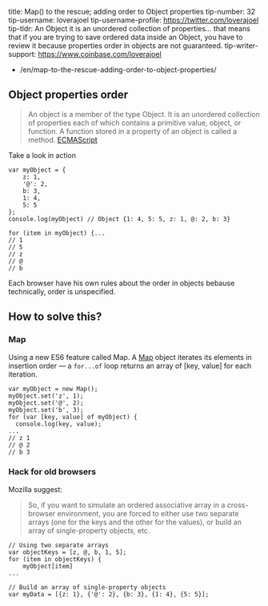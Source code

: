 title: Map() to the rescue; adding order to Object properties tip-number: 32 tip-username: loverajoel tip-username-profile: https://twitter.com/loverajoel tip-tldr: An Object it is an unordered collection of properties… that means that if you are trying to save ordered data inside an Object, you have to review it because properties order in objects are not guaranteed. tip-writer-support: https://www.coinbase.com/loverajoel

-   /en/map-to-the-rescue-adding-order-to-object-properties/

Object properties order
-----------------------

> An object is a member of the type Object. It is an unordered collection of properties each of which contains a primitive value, object, or function. A function stored in a property of an object is called a method. [ECMAScript](http://www.ecma-international.org/publications/files/ECMA-ST-ARCH/ECMA-262,%203rd%20edition,%20December%201999.pdf)

Take a look in action

    var myObject = {
        z: 1,
        '@': 2,
        b: 3,
        1: 4,
        5: 5
    };
    console.log(myObject) // Object {1: 4, 5: 5, z: 1, @: 2, b: 3}

    for (item in myObject) {...
    // 1
    // 5
    // z
    // @
    // b

Each browser have his own rules about the order in objects bebause technically, order is unspecified.

How to solve this?
------------------

### Map

Using a new ES6 feature called Map. A [Map](https://developer.mozilla.org/en-US/docs/Web/JavaScript/Reference/Global_Objects/Map) object iterates its elements in insertion order — a `for...of` loop returns an array of \[key, value\] for each iteration.

    var myObject = new Map();
    myObject.set('z', 1);
    myObject.set('@', 2);
    myObject.set('b', 3);
    for (var [key, value] of myObject) {
      console.log(key, value);
    ...
    // z 1
    // @ 2
    // b 3

### Hack for old browsers

Mozilla suggest:

> So, if you want to simulate an ordered associative array in a cross-browser environment, you are forced to either use two separate arrays (one for the keys and the other for the values), or build an array of single-property objects, etc.

    // Using two separate arrays
    var objectKeys = [z, @, b, 1, 5];
    for (item in objectKeys) {
        myObject[item]
    ...

    // Build an array of single-property objects
    var myData = [{z: 1}, {'@': 2}, {b: 3}, {1: 4}, {5: 5}];
